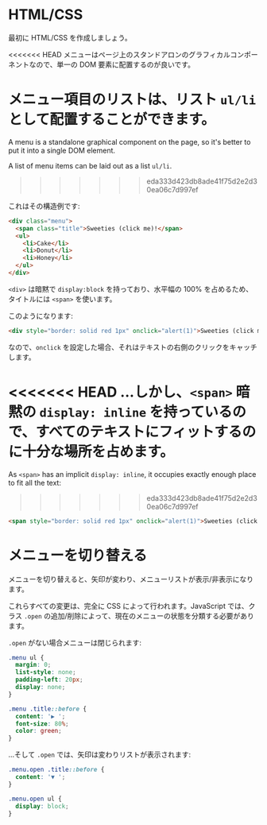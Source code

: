 
# HTML/CSS
最初に HTML/CSS を作成しましょう。

<<<<<<< HEAD
メニューはページ上のスタンドアロンのグラフィカルコンポーネントなので、単一の DOM 要素に配置するのが良いです。

メニュー項目のリストは、リスト `ul/li` として配置することができます。
=======
A menu is a standalone graphical component on the page, so it's better to put it into a single DOM element.

A list of menu items can be laid out as a list `ul/li`.
>>>>>>> eda333d423db8ade41f75d2e2d30ea06c7d997ef

これはその構造例です:

```html
<div class="menu">
  <span class="title">Sweeties (click me)!</span>
  <ul>
    <li>Cake</li>
    <li>Donut</li>
    <li>Honey</li>
  </ul>
</div>
```

`<div>` は暗黙で `display:block` を持っており、水平幅の 100% を占めるため、タイトルには `<span>` を使います。

このようになります:

```html autorun height=50
<div style="border: solid red 1px" onclick="alert(1)">Sweeties (click me)!</div>
```

なので、`onclick` を設定した場合、それはテキストの右側のクリックをキャッチします。

<<<<<<< HEAD
...しかし、`<span>` 暗黙の `display: inline` を持っているので、すべてのテキストにフィットするのに十分な場所を占めます。
=======
As `<span>` has an implicit `display: inline`, it occupies exactly enough place to fit all the text:
>>>>>>> eda333d423db8ade41f75d2e2d30ea06c7d997ef

```html autorun height=50
<span style="border: solid red 1px" onclick="alert(1)">Sweeties (click me)!</span>
```

# メニューを切り替える

メニューを切り替えると、矢印が変わり、メニューリストが表示/非表示になります。

これらすべての変更は、完全に CSS によって行われます。JavaScript では、クラス `.open` の追加/削除によって、現在のメニューの状態を分類する必要があります。

`.open` がない場合メニューは閉じられます:

```css
.menu ul {
  margin: 0;
  list-style: none;
  padding-left: 20px;
  display: none;
}

.menu .title::before {
  content: '▶ ';
  font-size: 80%;
  color: green;
}
```

...そして `.open` では、矢印は変わりリストが表示されます:

```css
.menu.open .title::before {
  content: '▼ ';
}

.menu.open ul {
  display: block;
}
```
